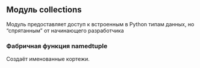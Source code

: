 ## Модуль collections
Модуль предоставляет доступ к встроенным в Python типам данных, но “спрятанным” от начинающего разработчика

### Фабричная функция namedtuple
Cоздаёт именованные кортежи.

